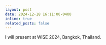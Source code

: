```yaml
---
layout: post
date: 2024-12-18 16:11:00-0400
inline: true
related_posts: false
---
```


I will present at WISE 2024, Bangkok, Thailand.


